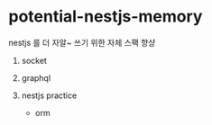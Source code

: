 # potential-nestjs-memory
nestjs 를 더 자알~ 쓰기 위한 자체 스팩 향샹

1. socket

2. graphql

3. nestjs practice
    - orm
    

